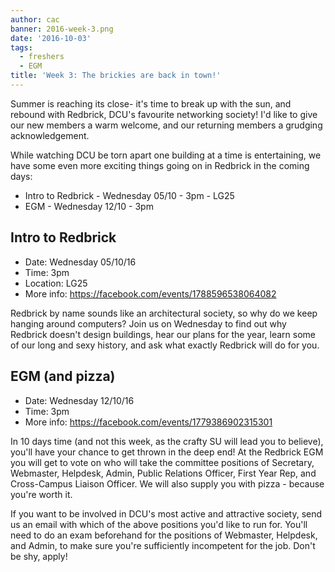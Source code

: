 ```yaml
---
author: cac
banner: 2016-week-3.png
date: '2016-10-03'
tags:
  - freshers
  - EGM
title: 'Week 3: The brickies are back in town!'
---
```


Summer is reaching its close- it's time to break up with the sun, and rebound
with Redbrick, DCU's favourite networking society! I'd like to give our new
members a warm welcome, and our returning members a grudging acknowledgement.

While watching DCU be torn apart one building at a time is entertaining, we have
some even more exciting things going on in Redbrick in the coming days:

- Intro to Redbrick - Wednesday 05/10 - 3pm - LG25
- EGM - Wednesday 12/10 - 3pm

 <!-- more -->

## Intro to Redbrick

- Date: Wednesday 05/10/16
- Time: 3pm
- Location: LG25
- More info: https://facebook.com/events/1788596538064082

Redbrick by name sounds like an architectural society, so why do we keep hanging
around computers? Join us on Wednesday to find out why Redbrick doesn't design
buildings, hear our plans for the year, learn some of our long and sexy history,
and ask what exactly Redbrick will do for you.

## EGM (and pizza)

- Date: Wednesday 12/10/16
- Time: 3pm
- More info: https://facebook.com/events/1779386902315301

In 10 days time (and not this week, as the crafty SU will lead you to believe),
you'll have your chance to get thrown in the deep end! At the Redbrick EGM you
will get to vote on who will take the committee positions of Secretary,
Webmaster, Helpdesk, Admin, Public Relations Officer, First Year Rep, and
Cross-Campus Liaison Officer. We will also supply you with pizza - because
you're worth it.

If you want to be involved in DCU's most active and attractive society, send us
an email with which of the above positions you'd like to run for. You'll need to
do an exam beforehand for the positions of Webmaster, Helpdesk, and Admin, to
make sure you're sufficiently incompetent for the job. Don't be shy, apply!
